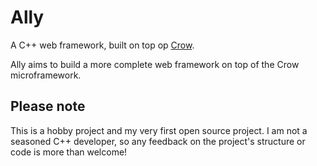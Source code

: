 # Ally
A C++ web framework, built on top op [Crow](https://github.com/ipkn/crow).

Ally aims to build a more complete web framework on top of the Crow microframework.

## Please note
This is a hobby project and my very first open source project. I am not a seasoned C++ developer, so any feedback on the project's structure or code is more than welcome!
